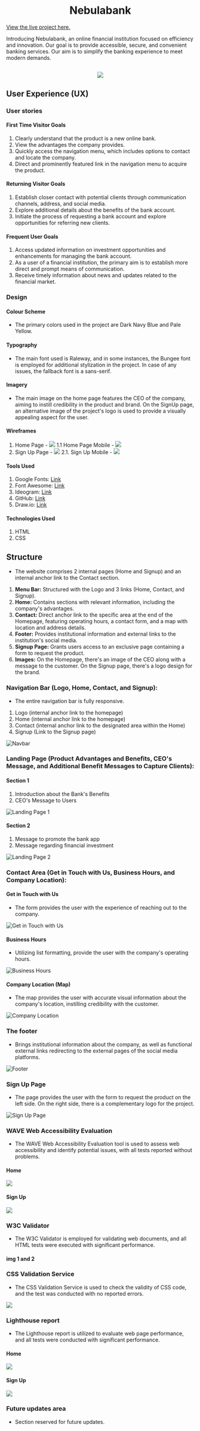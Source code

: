 <h1 align="center">Nebulabank</h1>

[View the live project here.](https://mariolfb.github.io/P1CodeInstitute/)

Introducing Nebulabank, an online financial institution focused on efficiency and innovation. Our goal is to provide accessible, secure, and convenient banking services. Our aim is to simplify the banking experience to meet modern demands.

<h2 align="center"><img src="https://i.ibb.co/M2T5RhL/nebulabank.png"></h2>

## User Experience (UX)

### User stories

#### First Time Visitor Goals

1. Clearly understand that the product is a new online bank.
2. View the advantages the company provides.
3. Quickly access the navigation menu, which includes options to contact and locate the company.
4. Direct and prominently featured link in the navigation menu to acquire the product.

#### Returning Visitor Goals

1. Establish closer contact with potential clients through communication channels, address, and social media.
2. Explore additional details about the benefits of the bank account.
3. Initiate the process of requesting a bank account and explore opportunities for referring new clients.

#### Frequent User Goals

1. Access updated information on investment opportunities and enhancements for managing the bank account.
2. As a user of a financial institution, the primary aim is to establish more direct and prompt means of communication.
3. Receive timely information about news and updates related to the financial market.

### Design

#### Colour Scheme

- The primary colors used in the project are Dark Navy Blue and Pale Yellow.

#### Typography

- The main font used is Raleway, and in some instances, the Bungee font is employed for additional stylization in the project. In case of any issues, the fallback font is a sans-serif.

#### Imagery

- The main image on the home page features the CEO of the company, aiming to instill credibility in the product and brand. On the SignUp page, an alternative image of the project's logo is used to provide a visually appealing aspect for the user.

#### Wireframes

1. Home Page - <img src="docs\wireframe\homepage.png">
1.1 Home Page Mobile - <img src="docs\wireframe\homepagemobile.png">
2. Sign Up Page - <img src="docs\wireframe\signup.png">
2.1. Sign Up Mobile - <img src="docs\wireframe\signupmobile.png">

#### Tools Used

1. Google Fonts: [Link](https://fonts.google.com/)
2. Font Awesome: [Link](https://fontawesome.com/)
3. Ideogram: [Link](https://ideogram.ai/)
4. GitHub: [Link](https://github.com/)
5. Draw.io: [Link](https://https://app.diagrams.net/)

#### Technologies Used

1. HTML
2. CSS

## Structure

- The website comprises 2 internal pages (Home and Signup) and an internal anchor link to the Contact section.

1. **Menu Bar:** Structured with the Logo and 3 links (Home, Contact, and Signup).
2. **Home:** Contains sections with relevant information, including the company's advantages.
3. **Contact:** Direct anchor link to the specific area at the end of the Homepage, featuring operating hours, a contact form, and a map with location and address details.
4. **Footer:** Provides institutional information and external links to the institution's social media.
5. **Signup Page:** Grants users access to an exclusive page containing a form to request the product.
6. **Images:** On the Homepage, there's an image of the CEO along with a message to the customer. On the Signup page, there's a logo design for the brand.

### Navigation Bar (Logo, Home, Contact, and Signup):

- The entire navigation bar is fully responsive.

1. Logo (internal anchor link to the homepage)
2. Home (internal anchor link to the homepage)
3. Contact (internal anchor link to the designated area within the Home)
4. Signup (Link to the Signup page)

![Navbar](docs/features/nebulabanknavbar.png)

### Landing Page (Product Advantages and Benefits, CEO's Message, and Additional Benefit Messages to Capture Clients):

#### Section 1

1. Introduction about the Bank's Benefits
2. CEO's Message to Users

![Landing Page 1](docs/features/nebulalp1.png)

#### Section 2

1. Message to promote the bank app
2. Message regarding financial investment

![Landing Page 2](docs/features/nebulalp2.png)

### Contact Area (Get in Touch with Us, Business Hours, and Company Location):

#### Get in Touch with Us

- The form provides the user with the experience of reaching out to the company.

![Get in Touch with Us](docs/features/getintouchwithus.png)

#### Business Hours

- Utilizing list formatting, provide the user with the company's operating hours.

![Business Hours](docs/features/businesshours.png)

#### Company Location (Map)

- The map provides the user with accurate visual information about the company's location, instilling credibility with the customer.

![Company Location](docs/features/nebulamap.png)

### The footer

- Brings institutional information about the company, as well as functional external links redirecting to the external pages of the social media platforms.

![Footer](docs/features/footer.png)

### Sign Up Page

- The page provides the user with the form to request the product on the left side. On the right side, there is a complementary logo for the project.

![Sign Up Page](docs/features/signuppage.png)

### WAVE Web Accessibility Evaluation

- The WAVE Web Accessibility Evaluation tool is used to assess web accessibility and identify potential issues, with all tests reported without problems.

#### Home
<img src="docs\tests\wavehomepage.png">

#### Sign Up
<img src="docs\tests\wavesignup.png">

### W3C Validator

- The W3C Validator is employed for validating web documents, and all HTML tests were executed with significant performance.

#### img 1 and 2

### CSS Validation Service

- The CSS Validation Service is used to check the validity of CSS code, and the test was conducted with no reported errors.
<img src="docs\tests\w3ccssvalidation.png">

### Lighthouse report

- The Lighthouse report is utilized to evaluate web page performance, and all tests were conducted with significant performance.

#### Home
<img src="docs\tests\lighthousehomepage.png">

#### Sign Up
<img src="docs\tests\lighthousesignup.png">


### Future updates area

- Section reserved for future updates.
